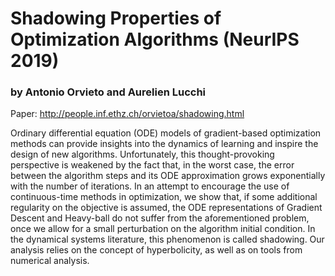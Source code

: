 # Shadowing Properties of Optimization Algorithms (NeurIPS 2019)
### by Antonio Orvieto and Aurelien Lucchi

Paper: http://people.inf.ethz.ch/orvietoa/shadowing.html

Ordinary differential equation (ODE) models of gradient-based optimization methods can provide insights into the dynamics of learning and inspire the design of new algorithms. Unfortunately, this thought-provoking perspective is weakened by the fact that, in the worst case, the error between the algorithm steps and its ODE approximation grows exponentially with the number of iterations. In an attempt to encourage the use of continuous-time methods in optimization, we show that, if some additional regularity on the objective is assumed, the ODE representations of Gradient Descent and Heavy-ball do not suffer from the aforementioned problem, once we allow for a small perturbation on the algorithm initial condition. In the dynamical systems literature, this phenomenon is called shadowing. Our analysis relies on the concept of hyperbolicity, as well as on tools from numerical analysis.

